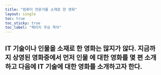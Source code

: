 ```yaml
---
title: "컴퓨터 전문가를 소재로 한 영화"
layout: single
toc: true 
toc_sticky: true 
toc_label: "페이지 주요 목차"
---
```


IT 기술이나 인물을 소재로 한 영화는 많지가 않다. 지금까지 상영된 영화중에서 먼저 인물
에 대한 영화를 몇 편 소개하고 다음에 IT 기술에 대한 영화를 소개하고자 한다. 
---

